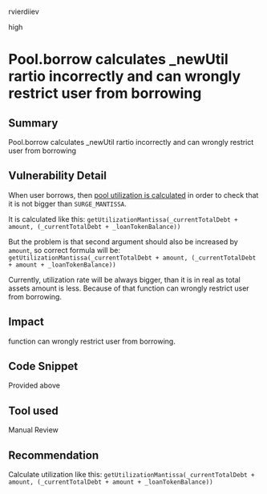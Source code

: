 rvierdiiev

high

# Pool.borrow calculates _newUtil rartio incorrectly and can wrongly restrict user from borrowing

## Summary
Pool.borrow calculates _newUtil rartio incorrectly and can wrongly restrict user from borrowing
## Vulnerability Detail
When user borrows, then [pool utilization is calculated](https://github.com/sherlock-audit/2023-02-surge/blob/main/surge-protocol-v1/src/Pool.sol#L477) in order to check that it is not bigger than `SURGE_MANTISSA`.

It is calculated like this: 
`getUtilizationMantissa(_currentTotalDebt + amount, (_currentTotalDebt + _loanTokenBalance))`

But the problem is that second argument should also be increased by `amount`, so correct formula will be:
`getUtilizationMantissa(_currentTotalDebt + amount, (_currentTotalDebt + amount + _loanTokenBalance))`

Currently, utilization rate will be always bigger, than it is in real as total assets amount is less. Because of that function can wrongly restrict user from borrowing.
## Impact
function can wrongly restrict user from borrowing.
## Code Snippet
Provided above
## Tool used

Manual Review

## Recommendation
Calculate utilization like this:
`getUtilizationMantissa(_currentTotalDebt + amount, (_currentTotalDebt + amount + _loanTokenBalance))`